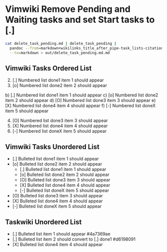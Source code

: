 # Vimwiki Remove Pending and Waiting tasks and set Start tasks to \[.\]

``` bash
cat delete_task_pending.md | delete_task_pending |
  pandoc --from=markdown+wikilinks_title_after_pipe-task_lists-citations \
  --to=markdown > out/delete_task_pending.md.md
```

## Vimwiki Tasks Ordered List

2.  \[.\] Numbered list done1 item 1 should appear
3.  \[o\] Numbered list done2 item 2 should appear

<!-- -->

b)  \[.\] Numbered list done1 item 1 should appear
c)  \[o\] Numbered list done2 item 2 should appear
d)  \[O\] Numbered list done3 item 3 should appear
e)  \[X\] Numbered list done4 item 4 should appear
f)  \[-\] Numbered list doneX item 5 should appear

<!-- -->

4.  \[O\] Numbered list done3 item 3 should appear
5.  \[X\] Numbered list done4 item 4 should appear
6.  \[-\] Numbered list doneX item 5 should appear

## Vimwiki Tasks Unordered List

-   \[.\] Bulleted list done1 item 1 should appear
-   \[o\] Bulleted list done2 item 2 should appear
    -   \[.\] Bulleted list done1 item 1 should appear
    -   \[o\] Bulleted list done2 item 2 should appear
    -   \[O\] Bulleted list done3 item 3 should appear
    -   \[X\] Bulleted list done4 item 4 should appear
    -   \[-\] Bulleted list doneX item 5 should appear
-   \[O\] Bulleted list done3 item 3 should appear
-   \[X\] Bulleted list done4 item 4 should appear
-   \[-\] Bulleted list doneX item 5 should appear

## Taskwiki Unordered List

-   \[.\] Bulleted list item 1 should appear #4a7369ae
-   \[.\] Bulleted list item 2 should convert to \[.\] done1 #d6198091
-   \[X\] Bulleted list done4 item 4 should appear
